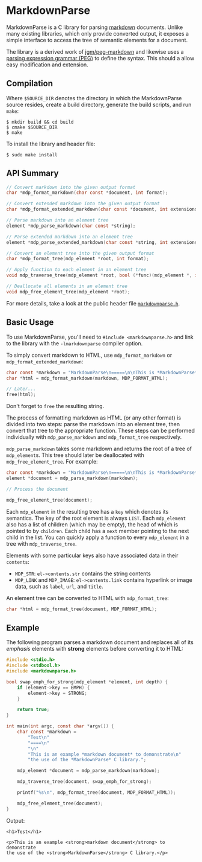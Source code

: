 MarkdownParse
=============

MarkdownParse is a C library for parsing [markdown][] documents. Unlike
many existing libraries, which only provide converted output, it
exposes a simple interface to access the tree of semantic elements for
a document.

The library is a derived work of [jgm/peg-markdown][] and likewise uses
a [parsing expression grammar (PEG)][] to define the syntax. This should
a allow easy modification and extension.

[parsing expression grammar (PEG)]: http://en.wikipedia.org/wiki/Parsing_expression_grammar 
[jgm/peg-markdown]: https://github.com/jgm/peg-markdown
[markdown]: http://daringfireball.net/projects/markdown/

Compilation
-----------

Where `$SOURCE_DIR` denotes the directory in which the MarkdownParse
source resides, create a build directory, generate the build scripts,
and run `make`:

```Shell
$ mkdir build && cd build
$ cmake $SOURCE_DIR
$ make
```

To install the library and header file:

```Shell
$ sudo make install
```

API Summary
-----------

```C
// Convert markdown into the given output format
char *mdp_format_markdown(char const *document, int format);

// Convert extended markdown into the given output format
char *mdp_format_extended_markdown(char const *document, int extensions, int format);

// Parse markdown into an element tree
element *mdp_parse_markdown(char const *string);

// Parse extended markdown into an element tree
element *mdp_parse_extended_markdown(char const *string, int extensions);

// Convert an element tree into the given output format
char *mdp_format_tree(mdp_element *root, int format);

// Apply function to each element in an element tree
void mdp_traverse_tree(mdp_element *root, bool (*func)(mdp_element *, int));

// Deallocate all elements in an element tree
void mdp_free_element_tree(mdp_element *root);
```

For more details, take a look at the public header file
[`markdownparse.h`](include/markdownparse.h).

Basic Usage
-----------

To use MarkdownParse, you'll need to `#include <markdownparse.h>` and
link to the library with the `-lmarkdownparse` compiler option.

To simply convert markdown to HTML, use `mdp_format_markdown` or
`mdp_format_extended_markdown`:

```C
char const *markdown = "MarkdownParse\n=====\n\nThis is *MarkdownParse*.";
char *html = mdp_format_markdown(markdown, MDP_FORMAT_HTML);

// Later...
free(html);
```

Don't forget to `free` the resulting string.

The process of formatting markdown as HTML (or any other format) is
divided into two steps: parse the markdown into an element tree, then
convert that tree to the appropriate function. These steps can be
performed individually with `mdp_parse_markdown` and `mdp_format_tree`
respectively.

`mdp_parse_markdown` takes some markdown and returns the root of a tree of
`mdp_element`s. This tree should later be deallocated with
`mdp_free_element_tree`. For example:

```C
char const *markdown = "MarkdownParse\n=====\n\nThis is *MarkdownParse*.";
element *document = mdp_parse_markdown(markdown);

// Process the document

mdp_free_element_tree(document);
```

Each `mdp_element` in the resulting tree has a `key` which denotes its
semantics. The key of the root element is always `LIST`. Each
`mdp_element` also has a list of children (which may be empty), the head of
which is pointed to by `children`. Each child has a `next` member
pointing to the next child in the list. You can quickly apply a function
to every `mdp_element` in a tree with `mdp_traverse_tree`.

Elements with some particular keys also have associated data in their 
`contents`:

- `MDP_STR`: `el->contents.str` contains the string contents
- `MDP_LINK` and `MDP_IMAGE`: `el->contents.link` contains hyperlink or image
  data, such as `label`, `url`, and `title`.

An element tree can be converted to HTML with `mdp_format_tree`:

```C
char *html = mdp_format_tree(document, MDP_FORMAT_HTML);
```

Example
-------

The following program parses a markdown document and replaces all of its
*emphasis* elements with **strong** elements before converting it to
HTML:

```C
#include <stdio.h>
#include <stdbool.h>
#include <markdownparse.h>

bool swap_emph_for_strong(mdp_element *element, int depth) {
	if (element->key == EMPH) {
		element->key = STRONG;
	}

	return true;
}

int main(int argc, const char *argv[]) {
	char const *markdown =
		"Test\n"
		"====\n"
		"\n"
		"This is an example *markdown document* to demonstrate\n"
		"the use of the *MarkdownParse* C library.";

	mdp_element *document = mdp_parse_markdown(markdown);

	mdp_traverse_tree(document, swap_emph_for_strong);

	printf("%s\n", mdp_format_tree(document, MDP_FORMAT_HTML));

	mdp_free_element_tree(document);
}
```

Output:

```
<h1>Test</h1>

<p>This is an example <strong>markdown document</strong> to demonstrate
the use of the <strong>MarkdownParse</strong> C library.</p>
```
